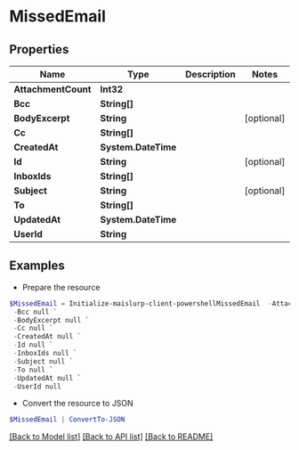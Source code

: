# MissedEmail
## Properties

Name | Type | Description | Notes
------------ | ------------- | ------------- | -------------
**AttachmentCount** | **Int32** |  | 
**Bcc** | **String[]** |  | 
**BodyExcerpt** | **String** |  | [optional] 
**Cc** | **String[]** |  | 
**CreatedAt** | **System.DateTime** |  | 
**Id** | **String** |  | [optional] 
**InboxIds** | **String[]** |  | 
**Subject** | **String** |  | [optional] 
**To** | **String[]** |  | 
**UpdatedAt** | **System.DateTime** |  | 
**UserId** | **String** |  | 

## Examples

- Prepare the resource
```powershell
$MissedEmail = Initialize-maislurp-client-powershellMissedEmail  -AttachmentCount null `
 -Bcc null `
 -BodyExcerpt null `
 -Cc null `
 -CreatedAt null `
 -Id null `
 -InboxIds null `
 -Subject null `
 -To null `
 -UpdatedAt null `
 -UserId null
```

- Convert the resource to JSON
```powershell
$MissedEmail | ConvertTo-JSON
```

[[Back to Model list]](../README#documentation-for-models) [[Back to API list]](../README#documentation-for-api-endpoints) [[Back to README]](../README)

